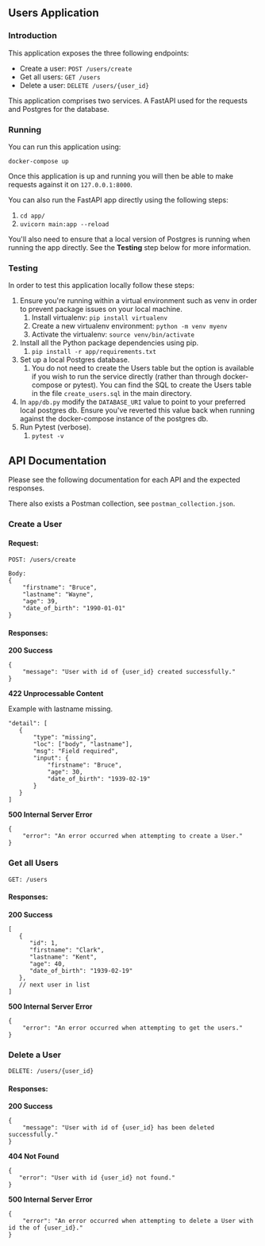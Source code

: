 ## Users Application

### Introduction

This application exposes the three following endpoints:
- Create a user: `POST /users/create`
- Get all users: `GET /users`
- Delete a user: `DELETE /users/{user_id}`

This application comprises two services. A FastAPI used for the requests and Postgres for the database.

### Running

You can run this application using:

`docker-compose up`

Once this application is up and running you will then be able to make requests against it on `127.0.0.1:8000`.

You can also run the FastAPI app directly using the following steps:

1. `cd app/`
2. `uvicorn main:app --reload`

You'll also need to ensure that a local version of Postgres is running when running the app directly. See the **Testing** step below for more information.


### Testing

In order to test this application locally follow these steps:

1. Ensure you're running within a virtual environment such as venv in order to prevent package issues on your local machine. 
   1. Install virtualenv: `pip install virtualenv`
   2. Create a new virtualenv environment: `python -m venv myenv`
   3. Activate the virtualenv: `source venv/bin/activate`
2. Install all the Python package dependencies using pip.
    1. `pip install -r app/requirements.txt`
3. Set up a local Postgres database. 
   1. You do not need to create the Users table but the option is available if you wish to run the service directly (rather than through docker-compose or pytest). You can find the SQL to create the Users table in the file `create_users.sql` in the main directory.
4. In `app/db.py` modify the `DATABASE_URI` value to point to your preferred local postgres db. Ensure you've reverted this value back when running against the docker-compose instance of the postgres db.
5. Run Pytest (verbose).
    1. `pytest -v`


## API Documentation

Please see the following documentation for each API and the expected responses. 

There also exists a Postman collection, see `postman_collection.json`.

### Create a User

#### Request:

```
POST: /users/create

Body: 
{
    "firstname": "Bruce",
    "lastname": "Wayne",
    "age": 39,
    "date_of_birth": "1990-01-01"
}
```

#### Responses:

**200 Success**
```
{
    "message": "User with id of {user_id} created successfully."
}
```

**422 Unprocessable Content**

Example with lastname missing.
```
"detail": [
   {
       "type": "missing",
       "loc": ["body", "lastname"],
       "msg": "Field required",
       "input": {
           "firstname": "Bruce",
           "age": 30,
           "date_of_birth": "1939-02-19"
       }
   }
]
```

**500 Internal Server Error**
```
{
    "error": "An error occurred when attempting to create a User."
}
```



### Get all Users


```
GET: /users
```

#### Responses:

**200 Success**
```
[
   {
      "id": 1,
      "firstname": "Clark",
      "lastname": "Kent",
      "age": 40,
      "date_of_birth": "1939-02-19"
   },
   // next user in list
]
```

**500 Internal Server Error**
```
{
    "error": "An error occurred when attempting to get the users."
}
```

### Delete a User

```
DELETE: /users/{user_id}
```

#### Responses:

**200 Success**
```
{
    "message": "User with id of {user_id} has been deleted successfully."
}
```

**404 Not Found**
```
{
   "error": "User with id {user_id} not found."   
}
```

**500 Internal Server Error**
```
{
    "error": "An error occurred when attempting to delete a User with id the of {user_id}."
}
```



